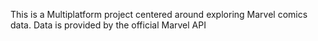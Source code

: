 This is a Multiplatform project centered around exploring Marvel comics data. Data is provided by the official Marvel API
